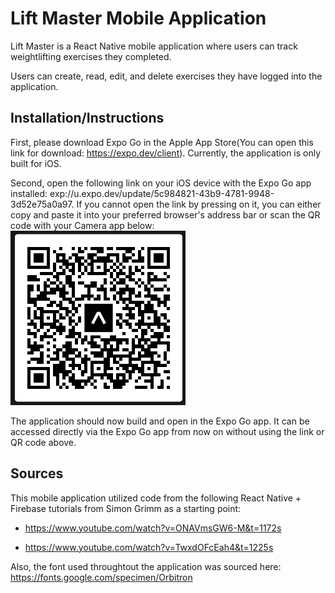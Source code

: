 # Lift Master Mobile Application
Lift Master is a React Native mobile application where users can track weightlifting exercises they completed.

Users can create, read, edit, and delete exercises they have logged into the application.

## Installation/Instructions
First, please download Expo Go in the Apple App Store(You can open this link for download: https://expo.dev/client). Currently, the application is only built for iOS.

Second, open the following link on your iOS device with the Expo Go app installed: exp://u.expo.dev/update/5c984821-43b9-4781-9948-3d52e75a0a97.
If you cannot open the link by pressing on it, you can either copy and paste it into your preferred browser's address bar or scan the QR code with your Camera app below:
![alt text](https://github.com/t-steven12/LiftMaster-Project/blob/main/assets/Lift-Master-Preview-QRCode.png?raw=true)

The application should now build and open in the Expo Go app. It can be accessed directly via the Expo Go app from now on without using the link or QR code above.

## Sources

This mobile application utilized code from the following React Native + Firebase tutorials from Simon Grimm as a starting point:

- https://www.youtube.com/watch?v=ONAVmsGW6-M&t=1172s

- https://www.youtube.com/watch?v=TwxdOFcEah4&t=1225s

Also, the font used throughtout the application was sourced here: https://fonts.google.com/specimen/Orbitron
